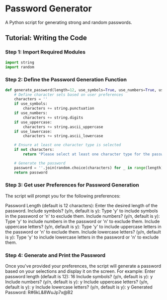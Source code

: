 # Password Generator

A Python script for generating strong and random passwords.

## Tutorial: Writing the Code

### Step 1: Import Required Modules
```python
import string
import random
```
### Step 2: Define the Password Generation Function
```python
def generate_password(length=12, use_symbols=True, use_numbers=True, use_uppercase=True, use_lowercase=True):
    # Define character sets based on user preferences
    characters = ''
    if use_symbols:
        characters += string.punctuation
    if use_numbers:
        characters += string.digits
    if use_uppercase:
        characters += string.ascii_uppercase
    if use_lowercase:
        characters += string.ascii_lowercase

    # Ensure at least one character type is selected
    if not characters:
        return "Please select at least one character type for the password."

    # Generate the password
    password = ''.join(random.choice(characters) for _ in range(length))
    return password
```
### Step 3: Get user Preferences for Password Generation
The script will prompt you for the following preferences: 

Password Length (default is 12 characters): Enter the desired length of the password.
Include symbols? (y/n, default is y): Type 'y' to include symbols in the password or 'n' to exclude them.
Include numbers? (y/n, default is y): Type 'y' to include numbers in the password or 'n' to exclude them.
Include uppercase letters? (y/n, default is y): Type 'y' to include uppercase letters in the password or 'n' to exclude them.
Include lowercase letters? (y/n, default is y): Type 'y' to include lowercase letters in the password or 'n' to exclude them.

### Step 4: Generate and Print the Password
Once you've provided your preferences, the script will generate a password based on your selections and display it on the screen. For example:
Enter password length (default is 12): 16
Include symbols? (y/n, default is y): y
Include numbers? (y/n, default is y): y
Include uppercase letters? (y/n, default is y): y
Include lowercase letters? (y/n, default is y): y
Generated Password: R#6kL&8WuJp7x@B2


